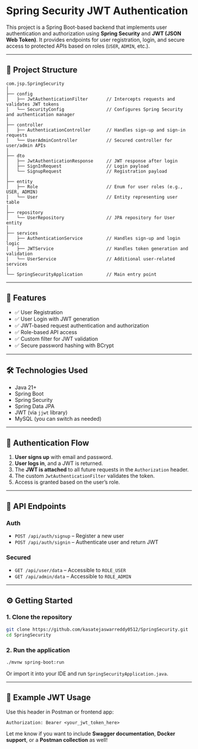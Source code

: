 
# Spring Security JWT Authentication

This project is a Spring Boot-based backend that implements user authentication and authorization using **Spring Security** and **JWT (JSON Web Token)**. It provides endpoints for user registration, login, and secure access to protected APIs based on roles (`USER`, `ADMIN`, etc.).

---

## 📁 Project Structure

```
com.jsp.SpringSecurity
│
├── config
│   ├── JwtAuthenticationFilter       // Intercepts requests and validates JWT tokens
│   └── SecurityConfig                // Configures Spring Security and authentication manager
│
├── controller
│   ├── AuthenticationController      // Handles sign-up and sign-in requests
│   └── UserAdminController           // Secured controller for user/admin APIs
│
├── dto
│   ├── JwtAuthenticationResponse     // JWT response after login
│   ├── SignInRequest                 // Login payload
│   └── SignupRequest                 // Registration payload
│
├── entity
│   ├── Role                          // Enum for user roles (e.g., USER, ADMIN)
│   └── User                          // Entity representing user table
│
├── repository
│   └── UserRepository                // JPA repository for User entity
│
├── services
│   ├── AuthenticationService         // Handles sign-up and login logic
│   ├── JWTService                    // Handles token generation and validation
│   └── UserService                   // Additional user-related services
│
└── SpringSecurityApplication         // Main entry point
```

---

## 🚀 Features

* ✅ User Registration
* ✅ User Login with JWT generation
* ✅ JWT-based request authentication and authorization
* ✅ Role-based API access
* ✅ Custom filter for JWT validation
* ✅ Secure password hashing with BCrypt

---

## 🛠 Technologies Used

* Java 21+
* Spring Boot
* Spring Security
* Spring Data JPA
* JWT (via `jjwt` library)
* MySQL (you can switch as needed)

---

## 🔐 Authentication Flow

1. **User signs up** with email and password.
2. **User logs in**, and a JWT is returned.
3. The **JWT is attached** to all future requests in the `Authorization` header.
4. The custom `JwtAuthenticationFilter` validates the token.
5. Access is granted based on the user’s role.

---

## 🧪 API Endpoints

### Auth

* `POST /api/auth/signup` – Register a new user
* `POST /api/auth/signin` – Authenticate user and return JWT

### Secured

* `GET /api/user/data` – Accessible to `ROLE_USER`
* `GET /api/admin/data` – Accessible to `ROLE_ADMIN`

---

## ⚙️ Getting Started

### 1. Clone the repository

```bash
git clone https://github.com/kasatejaswarreddy0512/SpringSecurity.git
cd SpringSecurity
```

### 2. Run the application

```bash
./mvnw spring-boot:run
```

Or import it into your IDE and run `SpringSecurityApplication.java`.

---

## 🔐 Example JWT Usage

Use this header in Postman or frontend app:

```
Authorization: Bearer <your_jwt_token_here>
```

Let me know if you want to include **Swagger documentation**, **Docker support**, or a **Postman collection** as well!
